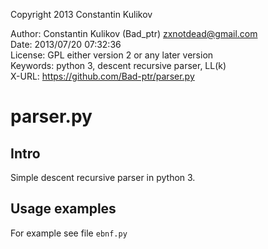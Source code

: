 Copyright 2013 Constantin Kulikov  

Author: Constantin Kulikov (Bad_ptr) <zxnotdead@gmail.com>  
Date: 2013/07/20 07:32:36  
License: GPL either version 2 or any later version  
Keywords: python 3, descent recursive parser, LL(k)  
X-URL: https://github.com/Bad-ptr/parser.py  


# parser.py

## Intro
Simple descent recursive parser in python 3.

## Usage examples
For example see file `ebnf.py`
